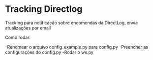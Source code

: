 # Tracking Directlog

Tracking para notificação sobre encomendas da DirectLog, envia atualizações por email

Como rodar:

-Renomear o arquivo config_example.py para config.py 
-Preencher as configurações do config.py
-Rodar o ws.py
